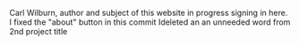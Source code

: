 Carl Wilburn, author and subject of this website in progress signing in here. 
I fixed the "about" button in this commit
Ideleted an an unneeded word from 2nd project title
